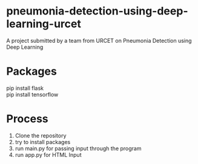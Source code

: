 # pneumonia-detection-using-deep-learning-urcet
A project submitted by a team from URCET on Pneumonia Detection using Deep Learning

# Packages
pip install flask <br/>
pip install tensorflow

# Process
1. Clone the repository
2. try to install packages
3. run main.py for passing input through the program
4. run app.py for HTML Input
